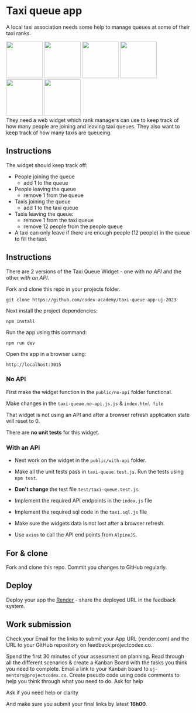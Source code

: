 # Taxi queue app

A local taxi association needs some help to manage queues at some of their taxi ranks.

<span style="float: left">
	<img src="queue.png" alt="" width="100" style="display:inline-block" >
	<img src="queue.png" alt="" width="100" style="display:inline-block" >
	<img src="queue.png" alt="" width="100" style="display:inline-block" >
	<img src="minivan.png" alt="" width="100" style="display:inline-block">
	<img src="arrow.png" alt="" width="100" style="display:inline-block">
	<img src="minivan.png" alt="" width="100" style="display:inline-block">
</span>

They need a web widget which rank managers can use to keep track of how many people are joining and leaving taxi queues. They also want to keep track of how many taxis are queueing.

## Instructions

The widget should keep track off:

* People joining the queue 
	- add 1 to the queue
* People leaving the queue 
	- remove 1 from the queue
* Taxis joining the queue 
	- add 1 to the taxi queue
* Taxis leaving the queue:
	- remove 1 from the taxi queue
	- remove 12 people from the people queue
* A taxi can only leave if there are enough people (12 people) in the queue to fill the taxi.


## Instructions

There are 2 versions of the Taxi Queue Widget - one with *no API* and the other *with an API*.

Fork and clone this repo in your projects folder.

```
git clone https://github.com/codex-academy/taxi-queue-app-uj-2023
```

Next install the project dependencies:

```
npm install
```

Run the app using this command:

```
npm run dev
```

Open the app in a browser using: 

```
http://localhost:3015
```

### No API

First make the widget function in the `public/no-api` folder functional.

Make changes in the `taxi-queue.no-api.js.js` & `index.html file`

That widget is not using an API and after a browser refresh application state will reset to 0.

There are **no unit tests** for this widget.

### With an API

* Next work on the widget in the `public/with-api` folder.
* Make all the unit tests pass in `taxi-queue.test.js`. Run the tests using `npm test`. 
* **Don't change** the test file `test/taxi-queue.test.js`.

* Implement the required API endpoints in the `index.js` file
* Implement the required sql code in the `taxi.sql.js` file
* Make sure the widgets data is not lost after a browser refresh.
* Use `axios` to call the API end points from `AlpineJS`.

## For & clone

Fork and clone this repo.
Commit you changes to GitHub regularly.

## Deploy

Deploy your app the [Render](render.com) - share the deployed URL in the feedback system.

## Work submission

Check your Email for the links to submit your App URL (render.com) and the URL to your GitHub repository on feedback.projectcodex.co.


Spend the first 30 minutes of your assessment on planning. Read through all the different scenarios & create a Kanban Board with the tasks you think you need to complete. Email a link to your Kanban board to `uj-mentors@projectcodex.co`. Create pseudo code using code comments to help you think through what you need to do.
Ask for help

Ask if you need help or clarity
	
And make sure you submit your final links by latest **16h00**.
